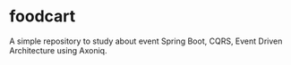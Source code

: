 # foodcart

A simple repository to study about event Spring Boot, CQRS, Event Driven Architecture using Axoniq.
